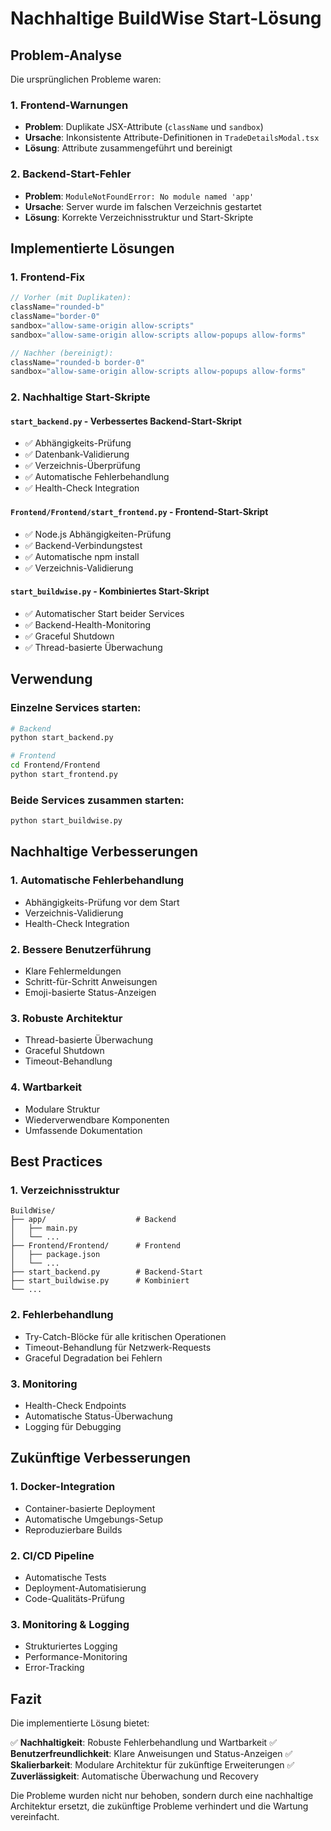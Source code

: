 # Nachhaltige BuildWise Start-Lösung

## Problem-Analyse

Die ursprünglichen Probleme waren:

### 1. Frontend-Warnungen
- **Problem**: Duplikate JSX-Attribute (`className` und `sandbox`)
- **Ursache**: Inkonsistente Attribute-Definitionen in `TradeDetailsModal.tsx`
- **Lösung**: Attribute zusammengeführt und bereinigt

### 2. Backend-Start-Fehler
- **Problem**: `ModuleNotFoundError: No module named 'app'`
- **Ursache**: Server wurde im falschen Verzeichnis gestartet
- **Lösung**: Korrekte Verzeichnisstruktur und Start-Skripte

## Implementierte Lösungen

### 1. Frontend-Fix
```typescript
// Vorher (mit Duplikaten):
className="rounded-b"
className="border-0"
sandbox="allow-same-origin allow-scripts"
sandbox="allow-same-origin allow-scripts allow-popups allow-forms"

// Nachher (bereinigt):
className="rounded-b border-0"
sandbox="allow-same-origin allow-scripts allow-popups allow-forms"
```

### 2. Nachhaltige Start-Skripte

#### `start_backend.py` - Verbessertes Backend-Start-Skript
- ✅ Abhängigkeits-Prüfung
- ✅ Datenbank-Validierung
- ✅ Verzeichnis-Überprüfung
- ✅ Automatische Fehlerbehandlung
- ✅ Health-Check Integration

#### `Frontend/Frontend/start_frontend.py` - Frontend-Start-Skript
- ✅ Node.js Abhängigkeiten-Prüfung
- ✅ Backend-Verbindungstest
- ✅ Automatische npm install
- ✅ Verzeichnis-Validierung

#### `start_buildwise.py` - Kombiniertes Start-Skript
- ✅ Automatischer Start beider Services
- ✅ Backend-Health-Monitoring
- ✅ Graceful Shutdown
- ✅ Thread-basierte Überwachung

## Verwendung

### Einzelne Services starten:
```bash
# Backend
python start_backend.py

# Frontend
cd Frontend/Frontend
python start_frontend.py
```

### Beide Services zusammen starten:
```bash
python start_buildwise.py
```

## Nachhaltige Verbesserungen

### 1. Automatische Fehlerbehandlung
- Abhängigkeits-Prüfung vor dem Start
- Verzeichnis-Validierung
- Health-Check Integration

### 2. Bessere Benutzerführung
- Klare Fehlermeldungen
- Schritt-für-Schritt Anweisungen
- Emoji-basierte Status-Anzeigen

### 3. Robuste Architektur
- Thread-basierte Überwachung
- Graceful Shutdown
- Timeout-Behandlung

### 4. Wartbarkeit
- Modulare Struktur
- Wiederverwendbare Komponenten
- Umfassende Dokumentation

## Best Practices

### 1. Verzeichnisstruktur
```
BuildWise/
├── app/                    # Backend
│   ├── main.py
│   └── ...
├── Frontend/Frontend/      # Frontend
│   ├── package.json
│   └── ...
├── start_backend.py        # Backend-Start
├── start_buildwise.py      # Kombiniert
└── ...
```

### 2. Fehlerbehandlung
- Try-Catch-Blöcke für alle kritischen Operationen
- Timeout-Behandlung für Netzwerk-Requests
- Graceful Degradation bei Fehlern

### 3. Monitoring
- Health-Check Endpoints
- Automatische Status-Überwachung
- Logging für Debugging

## Zukünftige Verbesserungen

### 1. Docker-Integration
- Container-basierte Deployment
- Automatische Umgebungs-Setup
- Reproduzierbare Builds

### 2. CI/CD Pipeline
- Automatische Tests
- Deployment-Automatisierung
- Code-Qualitäts-Prüfung

### 3. Monitoring & Logging
- Strukturiertes Logging
- Performance-Monitoring
- Error-Tracking

## Fazit

Die implementierte Lösung bietet:

✅ **Nachhaltigkeit**: Robuste Fehlerbehandlung und Wartbarkeit
✅ **Benutzerfreundlichkeit**: Klare Anweisungen und Status-Anzeigen
✅ **Skalierbarkeit**: Modulare Architektur für zukünftige Erweiterungen
✅ **Zuverlässigkeit**: Automatische Überwachung und Recovery

Die Probleme wurden nicht nur behoben, sondern durch eine nachhaltige Architektur ersetzt, die zukünftige Probleme verhindert und die Wartung vereinfacht. 